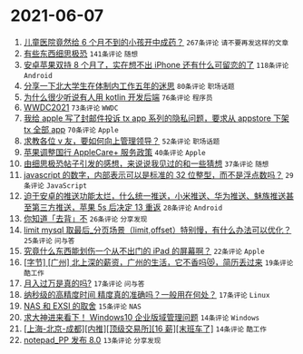 # 2021-06-07

1. [儿童医院竟然给 6 个月不到的小孩开中成药？](https://www.v2ex.com/t/781819) `267条评论` `请不要再发这样的文章`
1. [有些东西细思极恐](https://www.v2ex.com/t/781794) `141条评论` `随想`
1. [安卓苹果双持 8 个月了，实在想不出 iPhone 还有什么可留恋的了](https://www.v2ex.com/t/781943) `118条评论` `Android`
1. [分享一下北大学生在体制内工作五年的迷思](https://www.v2ex.com/t/781821) `80条评论` `职场话题`
1. [为什么很少听说有人用 kotlin 开发后端](https://www.v2ex.com/t/781828) `76条评论` `程序员`
1. [WWDC2021](https://www.v2ex.com/t/781790) `73条评论` `WWDC`
1. [我给 apple 写了封邮件投诉 tx app 系列的隐私问题，要求从 appstore 下架 tx 全部 app](https://www.v2ex.com/t/781843) `70条评论` `Apple`
1. [求教各位 v 友，要如何向上管理领导？](https://www.v2ex.com/t/781782) `52条评论` `职场话题`
1. [苹果调整国行 AppleCare+ 服务政策](https://www.v2ex.com/t/781791) `40条评论` `Apple`
1. [由细思极恐帖子引发的感想，来说说我见过的和一些猜想](https://www.v2ex.com/t/781831) `37条评论` `随想`
1. [javascript 的数字，内部表示可以是标准的 32 位整型，而不是浮点数吗？](https://www.v2ex.com/t/781924) `29条评论` `JavaScript`
1. [迫于安卓的推送功能太烂，什么统一推送，小米推送、华为推送、魅族推送甚至第三方推送，苹果 5s 后决定 13 重返](https://www.v2ex.com/t/781911) `28条评论` `Android`
1. [你知道「去背」不](https://www.v2ex.com/t/781921) `26条评论` `分享发现`
1. [limit mysql 取最后_分页场景（limit,offset）特别慢，有什么办法可以优化？](https://www.v2ex.com/t/781896) `25条评论` `问与答`
1. [究竟什么东西能划伤一个从不出门的 iPad 的屏幕啊？](https://www.v2ex.com/t/781899) `22条评论` `Apple`
1. [[字节] [广州] 北上深的薪资，广州的生活，它不香吗😻，简历丢过来](https://www.v2ex.com/t/781818) `19条评论` `酷工作`
1. [月入过万是真的吗?](https://www.v2ex.com/t/781923) `17条评论` `问与答`
1. [纳秒级的高精度时间 精度真的准确吗？一般用在何处？](https://www.v2ex.com/t/781779) `17条评论` `Linux`
1. [NAS 和 EXSI 的取舍](https://www.v2ex.com/t/781862) `15条评论` `NAS`
1. [求大神进来看下！ Windows10 企业版域管理问题](https://www.v2ex.com/t/781920) `14条评论` `Windows`
1. [[上海-北京-成都][内推][顶级交易所][16 薪][末班车了]](https://www.v2ex.com/t/781908) `14条评论` `酷工作`
1. [notepad_PP 发布 8.0](https://www.v2ex.com/t/781942) `13条评论` `分享发现`

